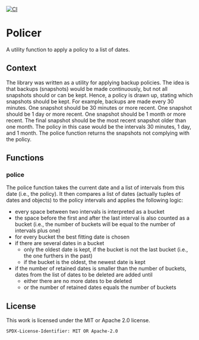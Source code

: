[![CI](https://github.com/hannes-hochreiner/policer/actions/workflows/main.yml/badge.svg)](https://github.com/hannes-hochreiner/policer/actions/workflows/main.yml)
# Policer

A utility function to apply a policy to a list of dates.

## Context

The library was written as a utility for applying backup policies.
The idea is that backups (snapshots) would be made continuously, but not all snapshots should or can be kept.
Hence, a policy is drawn up, stating which snapshots should be kept.
For example, backups are made every 30 minutes.
One snapshot should be 30 minutes or more recent.
One snapshot should be 1 day or more recent.
One snapshot should be 1 month or more recent.
The final snapshot should be the most recent snapshot older than one month.
The policy in this case would be the intervals 30 minutes, 1 day, and 1 month.
The police function returns the snapshots not complying with the policy.

## Functions

### police

The police function takes the current date and a list of intervals from this date (i.e., the policy).
It then compares a list of dates (actually tuples of dates and objects) to the policy intervals and applies the following logic:
* every space between two intervals is interpreted as a bucket
* the space before the first and after the last interval is also counted as a bucket (i.e., the number of buckets will be equal to the number of intervals plus one)
* for every bucket the best fitting date is chosen
* if there are several dates in a bucket
  * only the oldest date is kept, if the bucket is not the last bucket (i.e., the one furthers in the past)
  * if the bucket is the oldest, the newest date is kept
* if the number of retained dates is smaller than the number of buckets, dates from the list of dates to be deleted are added until
  * either there are no more dates to be deleted
  * or the number of retained dates equals the number of buckets

## License

This work is licensed under the MIT or Apache 2.0 license.

`SPDX-License-Identifier: MIT OR Apache-2.0`